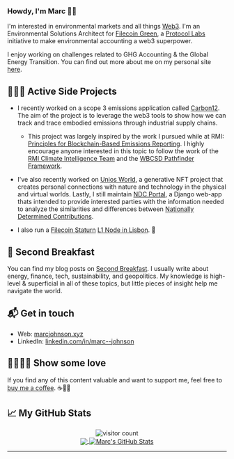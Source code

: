 ### Howdy, I'm Marc 👋🏻

I'm interested in environmental markets and all things [Web3][6]. I'm an Environmental Solutions Architect for <a href="https://green.filecoin.io/" target="_blank">Filecoin Green</a>, a <a href="https://protocol.ai/" target="_blank">Protocol Labs</a> initiative to make environmental accounting a web3 superpower.

I enjoy working on challenges related to GHG Accounting & the Global Energy Transition. You can find out more about me on my personal site [here][1].

## 👨🏼‍💻 Active Side Projects 

* I recently worked on a scope 3 emissions application called <a href="https://github.com/mjohnson518/Carbon12" target="_blank">Carbon12</a>. The aim of the project is to leverage the web3 tools to show how we can track and trace embodied emissions through industrial supply chains. 
  * This project was largely inspired by the work I pursued while at RMI: [Principles for Blockchain-Based Emissions Reporting](https://marcjohnson.info/RMI). I highly encourage anyone interested in this topic to follow the work of the [RMI Climate Intelligence Team](https://rmi.org/insight/toward-a-technology-ecosystem-for-carbon-accounting/) and the [WBCSD Pathfinder Framework](https://www.wbcsd.org/Programs/Climate-and-Energy/Climate/SOS-1.5/Resources/Pathfinder-Framework-Version-2.0).

* I've also recently worked on <a href="https://unios.world/" target="_blank">Unios World</a>, a generative NFT project that creates personal connections with nature and technology in the physical and virtual worlds. Lastly, I still maintain <a href="https://ndcportal.app/" target="_blank">NDC Portal</a>, a Django web-app thats intended to provide interested parties with the information needed to analyze the similarities and differences between [Nationally Determined Contributions][5].

* I also run a [Filecoin Staturn](https://strn.network/) [L1 Node in Lisbon](https://dashboard.strn.network/stats/eyJmIjp7ImxvY2F0aW9uIjp7ImZpbHRlclR5cGUiOiJ0ZXh0IiwidHlwZSI6ImNvbnRhaW5zIiwiZmlsdGVyIjoibGlzYm9uIn0sImlkIjp7ImZpbHRlclR5cGUiOiJ0ZXh0IiwidHlwZSI6ImNvbnRhaW5zIiwiZmlsdGVyIjoiNmJiMWJiOTItMDA4NS00OGE5LWE5NDQtMGY2OWI5ZWM3YzQwIn19LCJzIjpbXX0=). :rocket:

## :bread: Second Breakfast

You can find my blog posts on [Second Breakfast][3]. I usually write about energy, finance, tech, sustainability, and geopolitics. My knowledge is high-level & superficial in all of these topics, but little pieces of insight help me navigate the world.

## 📬 Get in touch

- Web: [marcjohnson.xyz][1]
- LinkedIn: [linkedin.com/in/marc--johnson][4]

## 🤜🏻🤛🏻 Show some love

If you find any of this content valuable and want to support me, feel free to [buy me a coffee][2]. :coffee:🙏🏻

## &#x1f4c8; My GitHub Stats

<p  align="center">
 <img src="https://visitor-badge.glitch.me/badge?page_id=mjohnson518.mjohnson518" alt="visitor count"/></br>

<a href="https://github.com/mjohnson518/mjohnson518">
  <img align="center" src="https://github-readme-stats.vercel.app/api/top-langs/?username=mjohnson518&count_private=true&hide=html,css,scss,python&title_color=ffffff&text_color=c9cacc&icon_color=2bbc8a&bg_color=1d1f21" />
</a>

<a href="https://github.com/mjohnson518/mjohnson518">
  <img align="center" src="https://github-readme-stats.vercel.app/api?username=mjohnson518&count_private=true&line_height=27&title_color=ffffff&text_color=c9cacc&icon_color=2bbc8a&bg_color=1d1f21" alt="Marc's GitHub Stats" />
</a></p> 

---










[1]: https://marcjohnson.info/
[2]: https://www.buymeacoffee.com/marcjohnson/
[3]: https://www.second-breakfast.co/
[4]: https://www.linkedin.com/in/marc--johnson/
[5]: https://www4.unfccc.int/sites/NDCStaging/Pages/Home.aspx
[6]: https://youtu.be/l44z35vabvA
